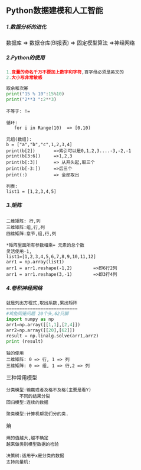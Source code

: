 ## Python数据建模和人工智能

##### 1.数据分析的进化

数据库 => 数据仓库(BI报表) => 固定模型算法 =>神经网络

##### 2.Python的使用

```python
1.变量的命名千万不要加上数字和字符,首字母必须是英文的
2.大小写非常敏感
```

```python
取余和次幂
print("15 % 10":15%10)
print("2**3 ":2**3)
```

```properties
不等于: !=

循环:
   for i in Range(10)  => [0,10)

元组(数组):
b = ["a","b","c",1,2,3,4]
print(b[2])       =>索引可以是0,1,2,3....-3,-2,-1
print(b[3:6])     =>1,2,3
print(b[:3])      => 从开头起,取三个
print(b[-3:])     =>后三个
print(:)          => 全部取出

列表:
list1 = [1,2,3,4,5]
```

##### 3.矩阵

```
二维矩阵: 行,列
三维矩阵:组,行,列
四维矩阵:章节,组,行,列
```

```properties
*矩阵里面所有参数相乘= 元素的总个数
灵活使用-1,
list1=[1,2,3,4,5,6,7,8,9,10,11,12]
arr1 = np.array(list1)
arr1 = arr1.reshape(-1,2)        =>即6行2列
arr1 = arr1.reshape(3,-1)        =>即3行4列
```

##### 4.卷积神经网络

```python
就是列出方程式,取出系数,累出矩阵
===========================
#鸡兔同笼问题 20个头,62只脚
import numpy as np
arr1=np.array([[1,1],[2,4]])
arr2=np.array([[20],[62]])
result = np.linalg.solve(arr1,arr2)
print (result)
```

```
轴的使用
二维矩阵: 0 => 行, 1 => 列
三维矩阵: 0 => 组, 1 => 行,2 => 列

```

三种常用模型

```
分类模型:输赢或者及格不及格(主要是看Y)
     不同的结果分裂
回归模型:连续的数据
     
聚类模型:计算机帮我们分的类.
```

熵

```
熵的值越大,越不确定
越来做类别模型数据的检验
```

```
决策树:适用于x是分类的数据
支持向量机:
```

